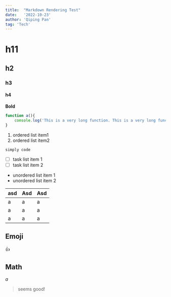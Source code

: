 ```yaml
---
title:  "Markdown Rendering Test"
date:   '2022-10-23'
author: 'Qiping Pan' 
tag: 'Tech'
---
```

# h11

## h2

### h3

#### h4

**Bold**

```js
function a(){
	console.log('This is a very long function. This is a very long function. This is a very long function. This is a very long function.');
}
```

1. ordered list item1
2. ordered list item2

`simply code`

- [ ] task list item 1
- [ ] task list item 2

- unordered list item 1
- unordered list item 2



| asd  | Asd  | Asd  |
| ---- | ---- | ---- |
| a    | a    | a    |
| a    | a    | a    |
| a    | a    | a    |

## Emoji
:+1:

## Math
$a$

> seems good!